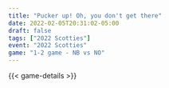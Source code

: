 ```yaml
---
title: "Pucker up! Oh, you don't get there"
date: 2022-02-05T20:31:02-05:00
draft: false
tags: ["2022 Scotties"]
event: "2022 Scotties"
game: "1-2 game - NB vs NO"
---
```

{{< game-details >}}
<!--more-->

